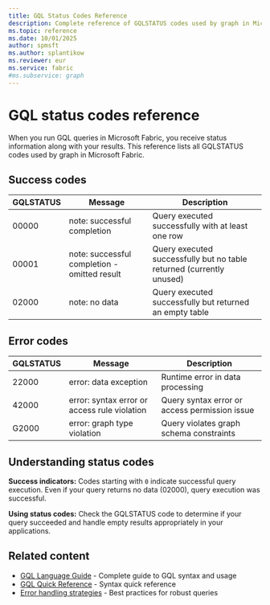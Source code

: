 ```yaml
---
title: GQL Status Codes Reference
description: Complete reference of GQLSTATUS codes used by graph in Microsoft Fabric
ms.topic: reference
ms.date: 10/01/2025
author: spmsft
ms.author: splantikow
ms.reviewer: eur
ms.service: fabric
#ms.subservice: graph
---
```


# GQL status codes reference

When you run GQL queries in Microsoft Fabric, you receive status information along with your results. This reference lists all GQLSTATUS codes used by graph in Microsoft Fabric.

## Success codes

| GQLSTATUS | Message                                      | Description                                                          |
|-----------|----------------------------------------------|----------------------------------------------------------------------|
| 00000     | note: successful completion                  | Query executed successfully with at least one row                    |
| 00001     | note: successful completion - omitted result | Query executed successfully but no table returned (currently unused) |
| 02000     | note: no data                                | Query executed successfully but returned an empty table              |

## Error codes

| GQLSTATUS | Message                                      | Description                                   |
|-----------|----------------------------------------------|-----------------------------------------------|
| 22000     | error: data exception                        | Runtime error in data processing              |
| 42000     | error: syntax error or access rule violation | Query syntax error or access permission issue |
| G2000     | error: graph type violation                  | Query violates graph schema constraints       |

## Understanding status codes

**Success indicators:** Codes starting with `0` indicate successful query execution. Even if your query returns no data (02000), query execution was successful.

**Using status codes:** Check the GQLSTATUS code to determine if your query succeeded and handle empty results appropriately in your applications.

## Related content

- [GQL Language Guide](gql-language-guide.md) - Complete guide to GQL syntax and usage
- [GQL Quick Reference](gql-reference-abridged.md) - Syntax quick reference
- [Error handling strategies](gql-language-guide.md#error-handling-strategies) - Best practices for robust queries
